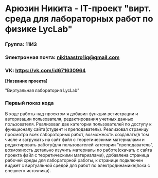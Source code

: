 # Арюзин Никита - IT-проект "вирт. среда для лабораторных работ по физике LycLab"
### Группа: 11И3
###  Электронная почта: nikitaastro1iq@gmail.com
###  VK: https://vk.com/id671630964

**[Название проекта]**

"Виртуальная лаборатория LycLab"
### Первый показ кода
В ходе работы над проектом я добавил функции регистрации и авторизации пользователя, редактирования учетных данных пользователя. Реализовал две категории пользователей 
по доступу к функционалу сайта(студент и преподаватель). Реализовал страницу просмотра всех лабораторных работ, возможность создавать(в том числе и загружать на сайт файл с теоретическими материалами  и редактировать работу(для пользователей 
категории "преподаватель", возможность детально изучить материалы по работе(скачать с сайта проекта файл с теоретическими материалами), добавлена страница рабочей среды для лабораторной работы,
к странице подключен виджет с виртуальной средой для работ по электродинамике(пока с внешнего источника).
